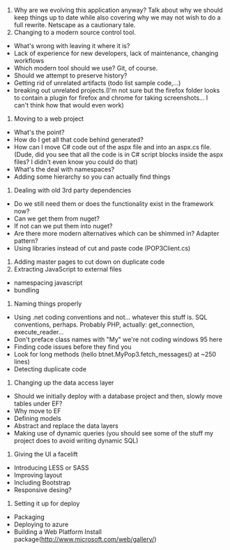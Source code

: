 1.  Why are we evolving this application anyway? Talk about why we should keep things up to date while also covering why we may not wish to do a full rewrite. Netscape as a cautionary tale.
1. Changing to a modern source control tool.
 - What's wrong with leaving it where it is?
 - Lack of experience for new developers, lack of maintenance, changing workflows
 - Which modern tool should we use? Git, of course.
 - Should we attempt to preserve history?
 - Getting rid of unrelated artifacts (todo list sample code,...)
 - breaking out unrelated projects.(I'm not sure but the firefox folder looks to contain a plugin for firefox and chrome for taking screenshots... I can't think how that would even work)
1. Moving to a web project
 - What's the point?
 - How do I get all that code behind generated?
 - How can I move C# code out of the aspx file and into an aspx.cs file. (Dude, did you see that all the code is in C# script blocks inside the aspx files? I didn't even know you could do that)
 - What's the deal with namespaces?
 - Adding some hierarchy so you can actually find things
1. Dealing with old 3rd party dependencies
 - Do we still need them or does the functionality exist in the framework now?
 - Can we get them from nuget?
 - If not can we put them into nuget?
 - Are there more modern alternatives which can be shimmed in? Adapter pattern?
 - Using libraries instead of cut and paste code (POP3Client.cs)
1. Adding master pages to cut down on duplicate code
1. Extracting JavaScript to external files
 - namespacing javascript
 - bundling
1. Naming things properly
 - Using .net coding conventions and not... whatever this stuff is. SQL conventions, perhaps.  Probably PHP, actually: get_connection, execute_reader...
 - Don't preface class names with "My" we're not coding windows 95 here
 - Finding code issues before they find you
 - Look for long methods (hello btnet.MyPop3.fetch_messages() at ~250 lines)
 - Detecting duplicate code
1. Changing up the data access layer
 - Should we initially deploy with a database project and then, slowly move tables under EF?
 - Why move to EF
 - Defining models
 - Abstract and replace the data layers
 - Making use of dynamic queries (you should see some of the stuff my project does to avoid writing dynamic SQL)
1. Giving the UI a facelift
 - Introducing LESS or SASS
 - Improving layout
 - Including Bootstrap 
 - Responsive desing?
1. Setting it up for deploy
 - Packaging
 - Deploying to azure
 - Building a Web Platform Install package(http://www.microsoft.com/web/gallery/)
